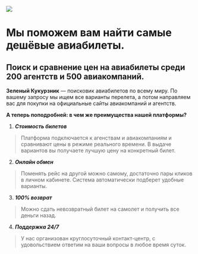 [![](https://topwar.ru/uploads/posts/2012-07/thumbs/1343701159_D090D09D-2.jpg)](https://topwar.ru/uploads/posts/2012-07/thumbs/1343701159_D090D09D-2.jpg)
# Мы поможем вам найти самые дешёвые авиабилеты.

## Поиск и сравнение цен на авиабилеты среди 200 агентств и 500 авиакомпаний.

**Зеленый Кукурзник** — поисковик авиабилетов по всему миру. 
По вашему запросу мы ищем все варианты перелета, а потом направляем вас для покупки на официальные сайты авиакомпаний и агентств.

**А теперь поподробней: в чем же преимущества нашей платформы?**

1. ***Стоимость билетов***
>Платформа подключается к агенствам и авиакомпаниям и сравнивают цены в режиме реального времени. В выдаче вариантов вы получаете лучшую цену на конкретный билет.

2. ***Онлайн обмен***
>Поменять рейс на другой можно самому, достаточно пары кликов в личном кабинете. Система автоматически подберет удобные варианты.

3. ***100% возврат***
>Можно сдать невозвратный билет на самолет и получить все деньги назад.

4. ***Поддержка 24/7***
>У нас организован круглосуточный контакт-центр, с удовольствием ответим на ваши вопросы в любое время суток.
